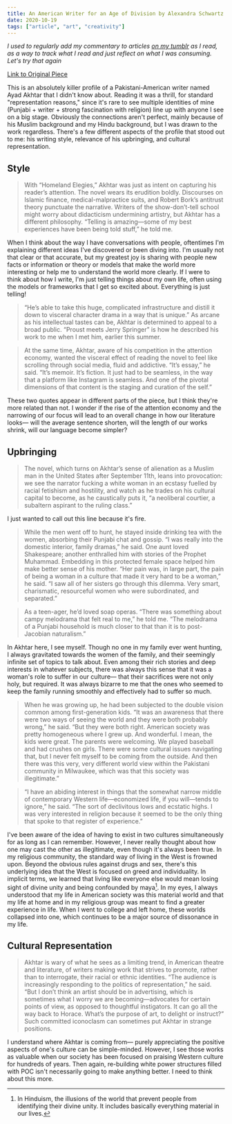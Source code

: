 ```yaml
---
title: An American Writer for an Age of Division by Alexandra Schwartz [Article Commentary]
date: 2020-10-19
tags: ["article", "art", "creativity"]
---
```


_I used to regularly add my commentary to articles [on my tumblr](https://niksethi.tumblr.com) as I read, as a way to track what I read and just reflect on what I was consuming. Let's try that again_

[Link to Original Piece](https://www.newyorker.com/magazine/2020/09/21/an-american-writer-for-an-age-of-division)

This is an absolutely killer profile of a Pakistani-American writer named Ayad Akhtar that I didn't know about. Reading it was a thrill, for standard "representation reasons," since it's rare to see multiple identities of mine (Punjabi + writer + strong fascination with religion) line up with anyone I see on a big stage. Obviously the connections aren't perfect, mainly because of his Muslim background and my Hindu background, but I was drawn to the work regardless. There's a few different aspects of the profile that stood out to me: his writing style, relevance of his upbringing, and cultural representation.

## Style

> With “Homeland Elegies,” Akhtar was just as intent on capturing his reader’s attention. The novel wears its erudition boldly. Discourses on Islamic finance, medical-malpractice suits, and Robert Bork’s antitrust theory punctuate the narrative. Writers of the show-don’t-tell school might worry about didacticism undermining artistry, but Akhtar has a different philosophy. “Telling is amazing—some of my best experiences have been being told stuff,” he told me.

When I think about the way I have conversations with people, oftentimes I'm explaining different ideas I've discovered or been diving into. I'm usually not that clear or that accurate, but my greatest joy is sharing with people new facts or information or theory or models that make the world more interesting or help me to understand the world more clearly. If I were to think about how I write, I'm just telling things about my own life, often using the models or frameworks that I get so excited about. Everything is just telling!

> “He’s able to take this huge, complicated infrastructure and distill it down to visceral character drama in a way that is unique.” As arcane as his intellectual tastes can be, Akhtar is determined to appeal to a broad public. “Proust meets Jerry Springer” is how he described his work to me when I met him, earlier this summer.

> At the same time, Akhtar, aware of his competition in the attention economy, wanted the visceral effect of reading the novel to feel like scrolling through social media, fluid and addictive. “It’s essay,” he said. “It’s memoir. It’s fiction. It just had to be seamless, in the way that a platform like Instagram is seamless. And one of the pivotal dimensions of that content is the staging and curation of the self.”

These two quotes appear in different parts of the piece, but I think they're more related than not. I wonder if the rise of the attention economy and the narrowing of our focus will lead to an overall change in how our literature looks— will the average sentence shorten, will the length of our works shrink, will our language become simpler?

## Upbringing
> The novel, which turns on Akhtar’s sense of alienation as a Muslim man in the United States after September 11th, leans into provocation: we see the narrator fucking a white woman in an ecstasy fuelled by racial fetishism and hostility, and watch as he trades on his cultural capital to become, as he caustically puts it, “a neoliberal courtier, a subaltern aspirant to the ruling class.”

I just wanted to call out this line because it's fire.

> While the men went off to hunt, he stayed inside drinking tea with the women, absorbing their Punjabi chat and gossip. “I was really into the domestic interior, family dramas,” he said. One aunt loved Shakespeare; another enthralled him with stories of the Prophet Muhammad. Embedding in this protected female space helped him make better sense of his mother. “Her pain was, in large part, the pain of being a woman in a culture that made it very hard to be a woman,” he said. “I saw all of her sisters go through this dilemma. Very smart, charismatic, resourceful women who were subordinated, and separated.”

> As a teen-ager, he’d loved soap operas. “There was something about campy melodrama that felt real to me,” he told me. “The melodrama of a Punjabi household is much closer to that than it is to post-Jacobian naturalism.”

In Akhtar here, I see myself. Though no one in my family ever went hunting, I always gravitated towards the women of the family, and their seemingly infinite set of topics to talk about. Even among their rich stories and deep interests in whatever subjects, there was always this sense that it was a woman's role to suffer in our culture— that their sacrifices were not only holy, but required. It was always bizarre to me that the ones who seemed to keep the family running smoothly and effectively had to suffer so much.


> When he was growing up, he had been subjected to the double vision common among first-generation kids. “It was an awareness that there were two ways of seeing the world and they were both probably wrong,” he said. “But they were both right. American society was pretty homogeneous where I grew up. And wonderful. I mean, the kids were great. The parents were welcoming. We played baseball and had crushes on girls. There were some cultural issues navigating that, but I never felt myself to be coming from the outside. And then there was this very, very different world view within the Pakistani community in Milwaukee, which was that this society was illegitimate.”

> “I have an abiding interest in things that the somewhat narrow middle of contemporary Western life—economized life, if you will—tends to ignore,” he said. “The sort of declivitous lows and ecstatic highs. I was very interested in religion because it seemed to be the only thing that spoke to that register of experience.”

I've been aware of the idea of having to exist in two cultures simultaneously for as long as I can remember. However, I never really thought about how one may cast the other as illegitimate, even though it's always been true. In my religious community, the standard way of living in the West is frowned upon. Beyond the obvious rules against drugs and sex, there's this underlying idea that the West is focused on greed and individuality. In implicit terms, we learned that living like everyone else would mean losing sight of divine unity and being confounded by maya[^1]. In my eyes, I always understood that my life in American society was this material world and that my life at home and in my religious group was meant to find a greater experience in life. When I went to college and left home, these worlds collapsed into one, which continues to be a major source of dissonance in my life.

[^1]: In Hinduism, the illusions of the world that prevent people from identifying their divine unity. It includes basically everything material in our lives.

## Cultural Representation

> Akhtar is wary of what he sees as a limiting trend, in American theatre and literature, of writers making work that strives to promote, rather than to interrogate, their racial or ethnic identities. “The audience is increasingly responding to the politics of representation,” he said. “But I don’t think an artist should be in advertising, which is sometimes what I worry we are becoming—advocates for certain points of view, as opposed to thoughtful instigators. It can go all the way back to Horace. What’s the purpose of art, to delight or instruct?” Such committed iconoclasm can sometimes put Akhtar in strange positions. 

I understand where Akhtar is coming from— purely appreciating the positive aspects of one's culture can be simple-minded. However, I see those works as valuable when our society has been focused on praising Western culture for hundreds of years. Then again, re-building white power structures filled with POC isn't necessarily going to make anything better. I need to think about this more.




